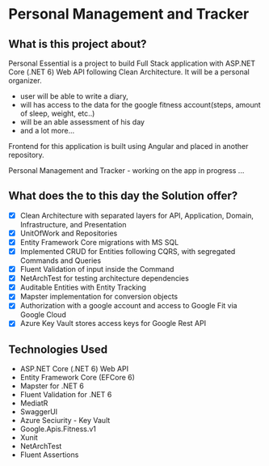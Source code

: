 # Personal Management and Tracker

## What is this project about?

Personal Essential is a project to build Full Stack application with ASP.NET Core (.NET 6) Web API following Clean Architecture. 
It will be a personal organizer. 
- user will be able to write a diary, 
- will has access to the data for the google fitness account(steps, amount of sleep, weight, etc..)
- will be an able assessment of his day 
- and a lot more...

Frontend for this application is built using Angular and placed in another repository.

Personal Management and Tracker - working on the app in progress ...

## What does the to this day the Solution offer?

- [x] Clean Architecture with separated layers for API, Application, Domain, Infrastructure, and Presentation
- [x] UnitOfWork and Repositories
- [x] Entity Framework Core migrations with MS SQL
- [x] Implemented CRUD for Entities following CQRS, with segregated Commands and Queries
- [x] Fluent Validation of input inside the Command
- [x] NetArchTest for testing architecture dependencies
- [x] Auditable Entities with Entity Tracking
- [x] Mapster implementation for conversion objects
- [x] Authorization with a google account and access to Google Fit via Google Cloud
- [x] Azure Key Vault stores access keys for Google Rest API

## Technologies Used

* ASP.NET Core (.NET 6) Web API
* Entity Framework Core (EFCore 6)
* Mapster for .NET 6
* Fluent Validation for .NET 6
* MediatR 
* SwaggerUI
* Azure Seciurity - Key Vault
* Google.Apis.Fitness.v1
* Xunit
* NetArchTest
* Fluent Assertions
